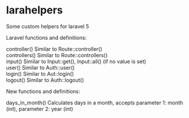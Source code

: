 # larahelpers
Some custom helpers for laravel 5

Laravel functions and definitions:

controller()    Similar to Route::controller()<br>
controllers()   Similar to Route::controllers()<br>
input()         Similar to Input::get(), Input::all() (if no value is set)<br>
user()          Similar to Auth::user()<br>
login()         Similar to Aut::login()<br>
logout()        Similar to Auth::logout()<br>


New functions and definitions:

days_in_month()   Calculates days in a month, accepts parameter 1: month (int), parameter 2: year (int)
